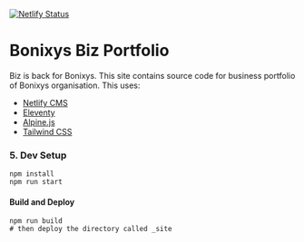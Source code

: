 [![Netlify Status](https://api.netlify.com/api/v1/badges/d0a15bc1-d17a-4f6f-8724-87b12d827001/deploy-status)](https://app.netlify.com/sites/sweet-caramel-f01d97/deploys)

# Bonixys Biz Portfolio
Biz is back for Bonixys. This site contains source code for business portfolio of Bonixys organisation.
This uses:

- [Netlify CMS](https://www.netlifycms.org/)
- [Eleventy](https://www.11ty.dev/)
- [Alpine.js](https://github.com/alpinejs/alpine)
- [Tailwind CSS](https://tailwindcss.com/)

### 5\. Dev Setup

```
npm install
npm run start
```

#### Build and Deploy

```
npm run build
# then deploy the directory called _site
```